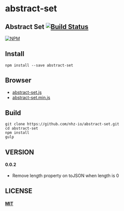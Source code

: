 # abstract-set

## Abstract Set [![Build Status][travis-image]][travis-url]
[![NPM][npm-image]][npm-url]

## Install
```
npm install --save abstract-set
```

## Browser
* [abstract-set.js](abstract-set.js)
* [abstract-set.min.js](abstract-set.min.js)

Build
-----
```
git clone https://github.com/nhz-io/abstract-set.git
cd abstract-set
npm install
gulp
```

VERSION
-------
#### 0.0.2
* Remove length property on toJSON when length is 0

LICENSE
-------
#### [MIT](LICENSE)

[travis-image]: https://travis-ci.org/nhz-io/abstract-set.svg
[travis-url]: https://travis-ci.org/nhz-io/abstract-set

[npm-image]: https://nodei.co/npm/abstract-set.png
[npm-url]: https://nodei.co/npm/abstract-set

